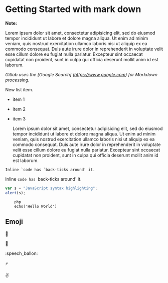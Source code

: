 # Getting Started with mark down

**Note:**

Lorem ipsum dolor sit amet, consectetur adipisicing elit, sed do eiusmod
tempor incididunt ut labore et dolore magna aliqua. Ut enim ad minim veniam,
quis nostrud exercitation ullamco laboris nisi ut aliquip ex ea commodo
consequat. Duis aute irure dolor in reprehenderit in voluptate velit esse
cillum dolore eu fugiat nulla pariatur. Excepteur sint occaecat cupidatat non
proident, sunt in culpa qui officia deserunt mollit anim id est laborum.

_Gitlab uses the  [Google Search] (https://www.google.com) for Markdown processing._

New list item.
- item 1
- item 2
- item 3

	Lorem ipsum dolor sit amet, consectetur adipisicing elit, sed do eiusmod
	tempor incididunt ut labore et dolore magna aliqua. Ut enim ad minim veniam,
	quis nostrud exercitation ullamco laboris nisi ut aliquip ex ea commodo
	consequat. Duis aute irure dolor in reprehenderit in voluptate velit esse
	cillum dolore eu fugiat nulla pariatur. Excepteur sint occaecat cupidatat non
	proident, sunt in culpa qui officia deserunt mollit anim id est laborum.



```no-highlight
Inline `code has `back-ticks around' it.
```  
Inline `code has `back-ticks around' it.

```Javascript
var s = "JavaScript syntax highlighting";
alert(s);
```

```
	php
	echo('Hello World')
```

## Emoji

:monkey:

:star2:

:speech_ballon:

:zap:

:v: